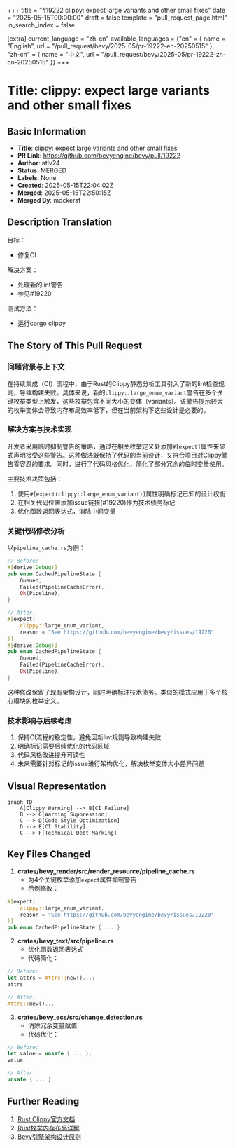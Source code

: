 +++
title = "#19222 clippy: expect large variants and other small fixes"
date = "2025-05-15T00:00:00"
draft = false
template = "pull_request_page.html"
in_search_index = false

[extra]
current_language = "zh-cn"
available_languages = {"en" = { name = "English", url = "/pull_request/bevy/2025-05/pr-19222-en-20250515" }, "zh-cn" = { name = "中文", url = "/pull_request/bevy/2025-05/pr-19222-zh-cn-20250515" }}
+++

# Title: clippy: expect large variants and other small fixes

## Basic Information
- **Title**: clippy: expect large variants and other small fixes
- **PR Link**: https://github.com/bevyengine/bevy/pull/19222
- **Author**: atlv24
- **Status**: MERGED
- **Labels**: None
- **Created**: 2025-05-15T22:04:02Z
- **Merged**: 2025-05-15T22:50:15Z
- **Merged By**: mockersf

## Description Translation
目标：
- 修复CI

解决方案：
- 处理新的lint警告
- 参见#19220

测试方法：
- 运行cargo clippy

## The Story of This Pull Request

### 问题背景与上下文
在持续集成（CI）流程中，由于Rust的Clippy静态分析工具引入了新的lint检查规则，导致构建失败。具体来说，新的`clippy::large_enum_variant`警告在多个关键枚举类型上触发，这些枚举包含不同大小的变体（variants）。该警告提示较大的枚举变体会导致内存布局效率低下，但在当前架构下这些设计是必要的。

### 解决方案与技术实现
开发者采用临时抑制警告的策略，通过在相关枚举定义处添加`#[expect]`属性来显式声明接受这些警告。这种做法既保持了代码的当前设计，又符合项目对Clippy警告零容忍的要求。同时，进行了代码风格优化，简化了部分冗余的临时变量使用。

主要技术决策包括：
1. 使用`#[expect(clippy::large_enum_variant)]`属性明确标记已知的设计权衡
2. 在相关代码位置添加issue链接(#19220)作为技术债务标记
3. 优化函数返回表达式，消除中间变量

### 关键代码修改分析
以`pipeline_cache.rs`为例：
```rust
// Before:
#[derive(Debug)]
pub enum CachedPipelineState {
    Queued,
    Failed(PipelineCacheError),
    Ok(Pipeline),
}

// After:
#[expect(
    clippy::large_enum_variant,
    reason = "See https://github.com/bevyengine/bevy/issues/19220"
)]
#[derive(Debug)]
pub enum CachedPipelineState {
    Queued,
    Failed(PipelineCacheError),
    Ok(Pipeline),
}
```
这种修改保留了现有架构设计，同时明确标注技术债务。类似的模式应用于多个核心模块的枚举定义。

### 技术影响与后续考虑
1. 保持CI流程的稳定性，避免因新lint规则导致构建失败
2. 明确标记需要后续优化的代码区域
3. 代码风格改进提升可读性
4. 未来需要针对标记的issue进行架构优化，解决枚举变体大小差异问题

## Visual Representation

```mermaid
graph TD
    A[Clippy Warning] --> B[CI Failure]
    B --> C[Warning Suppression]
    C --> D[Code Style Optimization]
    D --> E[CI Stability]
    C --> F[Technical Debt Marking]
```

## Key Files Changed

1. **crates/bevy_render/src/render_resource/pipeline_cache.rs**
   - 为4个关键枚举添加`expect`属性抑制警告
   - 示例修改：
```rust
#[expect(
    clippy::large_enum_variant,
    reason = "See https://github.com/bevyengine/bevy/issues/19220"
)]
pub enum CachedPipelineState { ... }
```

2. **crates/bevy_text/src/pipeline.rs**
   - 优化函数返回表达式
   - 代码简化：
```rust
// Before:
let attrs = Attrs::new()...;
attrs

// After:
Attrs::new()...
```

3. **crates/bevy_ecs/src/change_detection.rs**
   - 消除冗余变量赋值
   - 代码优化：
```rust
// Before:
let value = unsafe { ... };
value

// After:
unsafe { ... }
```

## Further Reading
1. [Rust Clippy官方文档](https://doc.rust-lang.org/clippy/)
2. [Rust枚举内存布局详解](https://rust-lang.github.io/rustc-dev-guide/type-layout.html)
3. [Bevy引擎架构设计原则](https://bevyengine.org/learn/book/introduction/)